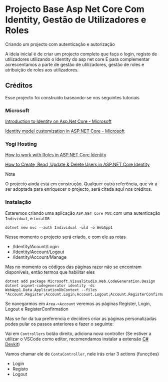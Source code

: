 # Projecto Base Asp Net Core Com Identity, Gestão de Utilizadores e Roles
Criando um projecto com autenticação e autorização

A ideia inicial é de criar um projecto completo que faça o login, registo de utilizadores utilizando o Identity do asp net core
E para complementar acrescentamos a parte de gestão de utilizadores, gestão de roles e atribuição de roles aos utilizadores.

## Créditos
Esse projecto foi construido baseando-se nos seguintes tutoriais

### Microsoft
[Introduction to Identity on Asp.Net Core - Microsoft]([docs/CONTRIBUTING.md](https://learn.microsoft.com/en-us/aspnet/core/security/authentication/identity?view=aspnetcore-7.0&tabs=netcore-cli)https://learn.microsoft.com/en-us/aspnet/core/security/authentication/identity?view=aspnetcore-7.0&tabs=netcore-cli)

[Identity model customization in ASP.NET Core - Microsoft](https://learn.microsoft.com/en-us/aspnet/core/security/authentication/customize-identity-model?view=aspnetcore-7.0)

### Yogi Hosting

[How to work with Roles in ASP.NET Core Identity](https://www.yogihosting.com/aspnet-core-identity-roles/)


[How to Create, Read, Update & Delete Users in ASP.NET Core Identity](https://www.yogihosting.com/aspnet-core-identity-create-read-update-delete-users/)

> [!NOTE]
> O projecto ainda está em construção. Qualquer outra referência, que vir a ser adoptada para enriquecer o projecto, será citada aqui nos créditos.

### Instalação

Estaremos criando uma aplicação `ASP.NET Core MVC` com uma autenticação `Individual`, e `LocalDB`

```
dotnet new mvc --auth Individual -uld -o WebApp1
```

Nesse momento o projecto será criado, e com ele as rotas 

* /Identity/Acount/Login
* /Identity/Account/Logout
* /Identity/Account/Manage

Mas no momento os códigos das páginas razor não se encontram disponíveis, então termos que habilitar eles

```
dotnet add package Microsoft.VisualStudio.Web.CodeGeneration.Design
dotnet aspnet-codegenerator identity -dc WebApp1.Data.ApplicationDbContext --files "Account.Register;Account.Login;Account.Logout;Account.RegisterConfirmation"
```

Se navegarmos em `Area->Account` veremos as páginas Register, Login, Logout e RegisterConfirmation


Mas se for da tua preferencia e decidires criar as páginas personalizadas podes pular os passos anteriores e fazer o seguinte:

Vai em `Controllers` botão direito, adiciona nova controller (Se estiver a utilizar o VSCode como editor, recomendamos instalar a extensão [C# Devkit](https://marketplace.visualstudio.com/items?itemName=ms-dotnettools.csdevkit))

Vamos chamar ele de `ContaController`, nele irás criar 3 actions (funcções)

* Login
* Registo
* Logout




